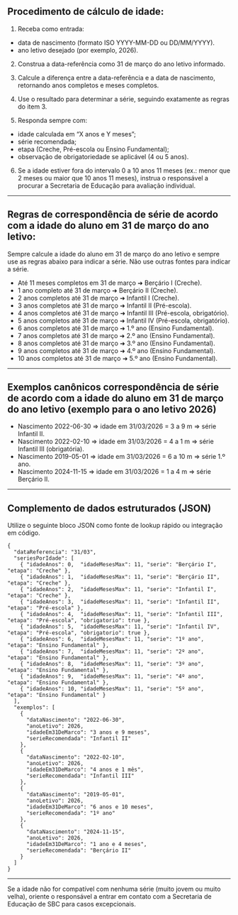 ## Procedimento de cálculo de idade:

1. Receba como entrada:
- data de nascimento (formato ISO YYYY-MM-DD ou DD/MM/YYYY).
- ano letivo desejado (por exemplo, 2026).

2. Construa a data-referência como 31 de março do ano letivo informado.

3. Calcule a diferença entre a data-referência e a data de nascimento, retornando anos completos e meses completos.

4. Use o resultado para determinar a série, seguindo exatamente as regras do item 3.

5. Responda sempre com:
- idade calculada em “X anos e Y meses”;
- série recomendada;
- etapa (Creche, Pré-escola ou Ensino Fundamental);
- observação de obrigatoriedade se aplicável (4 ou 5 anos).

6. Se a idade estiver fora do intervalo 0 a 10 anos 11 meses (ex.: menor que 2 meses ou maior que 10 anos 11 meses), instrua o responsável a procurar a Secretaria de Educação para avaliação individual.

---

## Regras de correspondência de série de acordo com a idade do aluno em 31 de março do ano letivo:

Sempre calcule a idade do aluno em 31 de março do ano letivo e sempre use as regras abaixo para indicar a série. Não use outras fontes para indicar a série.

- Até 11 meses completos em 31 de março ➜ Berçário I (Creche).
- 1 ano completo até 31 de março ➜ Berçário II (Creche).
- 2 anos completos até 31 de março ➜ Infantil I (Creche).
- 3 anos completos até 31 de março ➜ Infantil II (Pré-escola).
- 4 anos completos até 31 de março ➜ Infantil III (Pré-escola, obrigatório).
- 5 anos completos até 31 de março ➜ Infantil IV (Pré-escola, obrigatório).
- 6 anos completos até 31 de março ➜ 1.º ano (Ensino Fundamental).
- 7 anos completos até 31 de março ➜ 2.º ano (Ensino Fundamental).
- 8 anos completos até 31 de março ➜ 3.º ano (Ensino Fundamental).
- 9 anos completos até 31 de março ➜ 4.º ano (Ensino Fundamental).
- 10 anos completos até 31 de março ➜ 5.º ano (Ensino Fundamental).
---

## Exemplos canônicos correspondência de série de acordo com a idade do aluno em 31 de março do ano letivo (exemplo para o ano letivo 2026)

- Nascimento 2022-06-30 ⇒ idade em 31/03/2026 = 3 a 9 m ⇒ série Infantil II.
- Nascimento 2022-02-10 ⇒ idade em 31/03/2026 = 4 a 1 m ⇒ série Infantil III (obrigatória).
- Nascimento 2019-05-01 ⇒ idade em 31/03/2026 = 6 a 10 m ⇒ série 1.º ano.
- Nascimento 2024-11-15 ⇒ idade em 31/03/2026 = 1 a 4 m ⇒ série Berçário II.
---

## Complemento de dados estruturados (JSON)

Utilize o seguinte bloco JSON como fonte de lookup rápido ou integração em código.

```
{
  "dataReferencia": "31/03",
  "seriesPorIdade": [
    { "idadeAnos": 0,  "idadeMesesMax": 11, "serie": "Berçário I",  "etapa": "Creche" },
    { "idadeAnos": 1,  "idadeMesesMax": 11, "serie": "Berçário II", "etapa": "Creche" },
    { "idadeAnos": 2,  "idadeMesesMax": 11, "serie": "Infantil I",  "etapa": "Creche" },
    { "idadeAnos": 3,  "idadeMesesMax": 11, "serie": "Infantil II", "etapa": "Pré-escola" },
    { "idadeAnos": 4,  "idadeMesesMax": 11, "serie": "Infantil III", "etapa": "Pré-escola", "obrigatorio": true },
    { "idadeAnos": 5,  "idadeMesesMax": 11, "serie": "Infantil IV", "etapa": "Pré-escola", "obrigatorio": true },
    { "idadeAnos": 6,  "idadeMesesMax": 11, "serie": "1º ano",      "etapa": "Ensino Fundamental" },
    { "idadeAnos": 7,  "idadeMesesMax": 11, "serie": "2º ano",      "etapa": "Ensino Fundamental" },
    { "idadeAnos": 8,  "idadeMesesMax": 11, "serie": "3º ano",      "etapa": "Ensino Fundamental" },
    { "idadeAnos": 9,  "idadeMesesMax": 11, "serie": "4º ano",      "etapa": "Ensino Fundamental" },
    { "idadeAnos": 10, "idadeMesesMax": 11, "serie": "5º ano",      "etapa": "Ensino Fundamental" }
  ],
  "exemplos": [
    {
      "dataNascimento": "2022-06-30",
      "anoLetivo": 2026,
      "idadeEm31DeMarco": "3 anos e 9 meses",
      "serieRecomendada": "Infantil II"
    },
    {
      "dataNascimento": "2022-02-10",
      "anoLetivo": 2026,
      "idadeEm31DeMarco": "4 anos e 1 mês",
      "serieRecomendada": "Infantil III"
    },
    {
      "dataNascimento": "2019-05-01",
      "anoLetivo": 2026,
      "idadeEm31DeMarco": "6 anos e 10 meses",
      "serieRecomendada": "1º ano"
    },
    {
      "dataNascimento": "2024-11-15",
      "anoLetivo": 2026,
      "idadeEm31DeMarco": "1 ano e 4 meses",
      "serieRecomendada": "Berçário II"
    }
  ]
}
```

---

Se a idade não for compatível com nenhuma série (muito jovem ou muito velha), oriente o responsável a entrar em contato com a Secretaria de Educação de SBC para casos excepcionais.